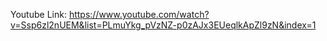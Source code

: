 Youtube Link: https://www.youtube.com/watch?v=Ssp6zl2nUEM&list=PLmuYkg_pVzNZ-p0zAJx3EUeqlkApZl9zN&index=1
